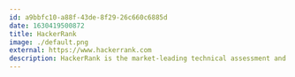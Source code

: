 ```yaml
---
id: a9bbfc10-a88f-43de-8f29-26c660c6885d
date: 1630419500872
title: HackerRank
image: ./default.png
external: https://www.hackerrank.com
description: HackerRank is the market-leading technical assessment and remote interview solution for hiring developers. Learn how to hire technical talent from anywhere!
---
```

